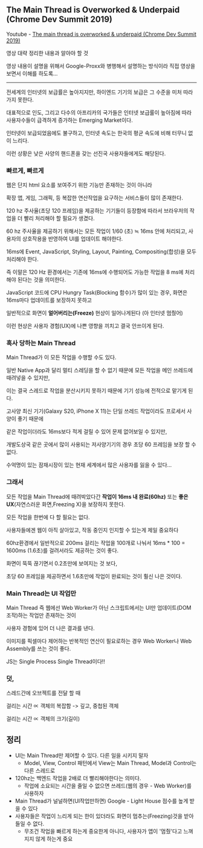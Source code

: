 ## The Main Thread is Overworked & Underpaid (Chrome Dev Summit 2019)

Youtube - [The main thread is overworked & underpaid (Chrome Dev Summit 2019)](https://www.youtube.com/watch?v=7Rrv9qFMWNM&list=LLle727HJuGdiXQ_x5CtXlHw&index=3&t=0s)

영상 대략 정리한 내용과 알아야 할 것

영상 내용이 설명을 위해서 Google-Proxx와 병행해서 설명하는 방식이라 직접 영상을 보면서 이해를 하도록...

------

전세계의 인터넷의 보급률은 높아지지만, 하이엔드 기기의 보급은 그 수준을 미처 따라가지 못한다.

대표적으로 인도, 그리고 다수의 아프리카의 국가들은 인터넷 보급률이 높아짐에 따라 사용자수들이 급격하게 증가하는 Emerging Market이다.

인터넷이 보급되었음에도 불구하고, 인터넷 속도는 한국의 평균 속도에 비해 터무니 없이 느리다.

이런 상황은 낮은 사양의 핸드폰을 갖는 선진국 사용자들에게도 해당된다.

### 빠르게, 빠르게

웹은 단지 html 요소를 보여주기 위한 기능만 존재하는 것이 아니라 

확장 앱, 게임, 그래픽, 등 복잡한 연산작업을 요구하는 서비스들이 많이 존재한다.

120 hz 주사율(초당 120 프레임)을 제공하는 기기들이 등장함에 따라서 브라우저의 작업을 더 빨리 처리해야 할 필요가 생겼다. 

60 hz 주사율을 제공하기 위해서는 모든 작업이 1/60 (초) ≒ 16ms 안에 처리되고, 사용자의 상호작용을 반영하여 UI를 업데이트 해야한다.

16ms에  Event, JavaScript, Styling, Layout, Painting, Compositing(합성)을 모두 처리해야 한다.

즉 이말은 120 Hz 환경에서는 기존에 16ms에 수행되어도 가능한 작업을 8 ms에 처리해야 된다는 것을 의미한다.

JavaScript 코드에 CPU Hungry Task(Blocking 함수)가 많이 있는 경우, 화면은 16ms마다 업데이트를 보장하지 못하고

일반적으로 화면이 **얼어버리는(Freeze)** 현상이 일어나게된다 (아 인터넷 멈췄어)

이런 현상은 사용자 경험(UX)에 나쁜 영향을 끼치고 결국 안쓰이게 된다.

### 혹사 당하는 Main Thread

Main Thread가 이 모든 작업을 수행할 수도 있다.

일반 Native App과 달리 멀티 스레딩을 할 수 없기 때문에 모든 작업을 메인 쓰레드에 때려넣을 수 있지만,

이는 결국 스레드로 작업을 분산시키지 못하기 때문에 기기 성능에 전적으로 맡기게 된다.

고사양 최신 기기(Galaxy S20, iPhone X 11)는 단일 쓰레드 작업이라도 프로세서 사양이 좋기 때문에 

같은 작업이더라도 16ms보다 적게 걸릴 수 있어 문제 없어보일 수 있지만,

개발도상국 같은 곳에서 많이 사용되는 저사양기기의 경우 초당 60 프레임을 보장 할 수 없다.

수억명이 있는 잠재시장이 있는 현재 세계에서 많은 사용자를 잃을 수 있다...

### 그래서

모든 작업을 Main Thread에 때려박았다간 **작업이 16ms 내 완료(60hz)** 또는 **좋은 UX**(자연스러운 화면,Freezing X)을 보장하지 못한다.

모든 작업을 한번에 다 할 필요는 없다.

사용자들에겐 웹이 아직 살아있고, 작동 중인지 인지할 수 있는게 제일 중요하다

60hz환경에서 일반적으로 200ms 걸리는 작업을 100개로 나눠서 16ms * 100 = 1600ms (1.6초)를 걸려서라도 제공하는 것이 좋다.

화면이 뚝뚝 끊기면서 0.2초만에 보여지는 것 보다,

초당 60 프레임을 제공하면서 1.6초만에 작업이 완료되는 것이 훨신 나은 것이다.

### Main Thread는 UI 작업만

Main Thread 즉 웹에선 Web Worker가 아닌 스크립트에서는 UI만 업데이트(DOM 조작)하는 작업만 존재하는 것이

사용자 경험에 있어 더 나은 결과를 낸다.

이미지를 픽셀마다 제어하는 반복적인 연산이 필요로하는 경우 Web Worker나 Web Assembly를 쓰는 것이 좋다.

JS는 Single Process Single Thread이다!!

### 덧,

스레드간에 오브젝트를 전달 할 때

걸리는 시간 ∝ 객체의 복잡함 -> 깊고, 중첩된 객체

걸리는 시간 ∝ 객체의 크기(길이)

## 정리

* UI는 Main Thread만 제어할 수 있다. 다른 일을 시키지 말자
  * Model, View, Control 패턴에서 View는 Main Thread, Model과 Control는 다른 스레드로
* 120hz는 백엔드 작업을 2배로 더 빨리해야한다는 의미다.
  * 작업에 소요되는 시간을 줄일 수 없으면 쓰레드(웹의 경우 - Web Worker)를 사용하자
* Main Thread가 널널하면(UI작업만하면) Google - Light House 점수를 높게 받을 수 있다
* 사용자들은 작업이 느리게 되는 한이 있더라도 화면이 멈추는(Freezing)것을 받아 들일 수 없다.
  * 무조건 작업을 빠르게 하는게 중요한게 아니다, 사용자가 앱이 '멈췄'다고 느껴지지 않게 하는게 중요
